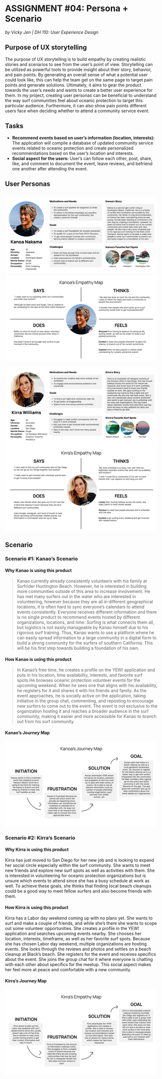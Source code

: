 # ASSIGNMENT #04: Persona + Scenario
_by Vicky Jen | DH 110: User Experience Design_

## Purpose of UX storytelling
The purpose of UX storytelling is to build empathy by creating realistic stories and scenarios to see from the user’s point of view. Storytelling can be utilized as powerful tools to provide insight about their story, behavior, and pain points. By generating an overall sense of what a potential user could look like, this can help the team get on the same page to target pain points and generate solutions. Ultimately, it aims to gear the product towards the user’s needs and wants to create a better user experience for them. In my project, creating user personas can be beneficial to understand the way surf communities feel about oceanic protection to target this particular audience. Furthermore, it can also show pain points different users face when deciding whether to attend a community service event. 

## Tasks
- **Recommend events based on user’s information (location, interests):** The application will compile a database of updated community service events related to oceanic protection and create personalized recommendations based on the user’s location and interests.
- **Social aspect for the users:** User’s can follow each other, post, share, like, and comment to document the event, leave reviews, and befriend one another after attending the event. 

## User Personas
![KANOA PERSONA](./Kanoa_Nakama.png)
![KANOA Empathy Map](./Kanoa_Empathy_Map.png)
--
![KIRRA PERSONA](./Kirra_Williams.png)
![Kirra Empathy Map](./Kirra_Empathy_Map.png)

## Scenario
### Scenario #1: Kanao’s Scenario

#### Why Kanao is using this product
> Kanao currently already consistently volunteers with his family at Surfrider Huntington Beach. However, he is interested in building more communities outside of this area to increase involvement. He has met many surfers out in the water who are interested in volunteering, however because they are all in different geographical locations, it is often hard to sync everyone’s calendars to attend events consistently. Everyone receives different information and there is no single product to recommend events hosted by different organizations, locations, and time. Surfing is what connects them all, but logistics is not easily manageable by Kanao himself due to his rigorous surf training. Thus, Kanao wants to use a platform where he can easily spread information to a large community in a digital form to build a strong community for the surfers of southern California. This will be his first step towards building a foundation of his own. 

#### How Kanao is using this product
> In Kanao’s free time, he creates a profile on the YEW! application and puts in his location, time availability, interests, and favorite surf spots.He browses oceanic protection volunteer events for the upcoming weekend. When he sees one that aligns with his availability, he registers for it and shares it with his friends and family. As the event approaches, he is socially active on the application, taking initiative in the group chat, commenting, and reposting to encourage new surfers to come out to the event. The event is not exclusive to the organization hosting it and reaches a broader audience in the surf community, making it easier and more accessible for Kanao to branch out from his surf community. 

#### Kanao’s Journey Map
![KANOA JOURNEY MAP](./Kanoa_Journey_Map.png) 

### Scenario #2: Kirra’s Scenario

#### Why Kirra is using this product
Kirra has just moved to San Diego for her new job and is looking to expand her social circle especially within the surf community. She wants to meet new friends and explore new surf spots as well as activities with them. She is interested in volunteering for oceanic protection organizations but is unsure which events to attend since she has a busy schedule at work as well. To achieve these goals, she thinks that finding local beach cleanups could be a good way to meet fellow surfers and also become friends with them.

#### How Kirra is using this product
Kirra has a Labor day weekend coming up with no plans yet. She wants to surf and make a couple of friends, and while she’s there she wants to scope out some volunteer opportunities. She creates a profile in the YEW! application and searches upcoming events nearby. She chooses her location, interests, timeframe, as well as her favorite surf spots. Because she has chosen Labor day weekend, multiple organizations are hosting events. She looks through the reviews and photos and settles on a beach cleanup at Black’s beach. She registers for the event and receives specifics about the event. She joins the group chat for it where everyone is chatting with each other about specifics for the meetup. This social aspect makes her feel more at peace and comfortable with a new community. 

#### Kirra’s Journey Map
![Kirra JOURNEY MAP](./Kirra_Journey_Map.png) 


